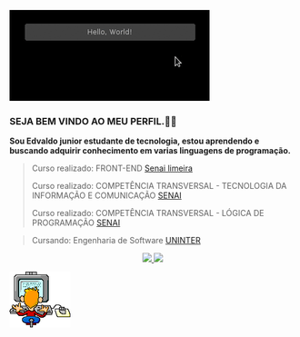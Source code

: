 ![hello word](https://github.com/Edvaldo-jr/Edvaldo-jr/blob/main/hello-world%2010.gif)


### SEJA BEM VINDO AO MEU PERFIL.👋😄

**Sou Edvaldo junior estudante de tecnologia, estou aprendendo e buscando adquirir conhecimento em varias linguagens de programação.**

>Curso realizado: FRONT-END [Senai limeira](https://limeira.sp.senai.br/)
>
>Curso realizado: COMPETÊNCIA TRANSVERSAL - TECNOLOGIA DA INFORMAÇÃO E COMUNICAÇÃO [SENAI](https://www.sp.senai.br/)
>
>Curso realizado: COMPETÊNCIA TRANSVERSAL - LÓGICA DE PROGRAMAÇÃO [SENAI](https://www.sp.senai.br/)

>Cursando: Engenharia de Software [UNINTER](https://www.uninter.com/)
>



<div align="center">
  <a href="https://github.com/Edvaldo-jr">
  <img height="180em" src="https://github-readme-stats.vercel.app/api?username=Edvaldo-jr&show_icons=true&theme=dark&include_all_commits=true&count_private=true"/>
  <img height="180em" src="https://github-readme-stats.vercel.app/api/top-langs/?username=Edvaldo-jr&layout=compact&langs_count=7&theme=dark"/>
</div>





![codigos](https://github.com/Edvaldo-jr/Edvaldo-jr/blob/main/animated-computer.gif)



